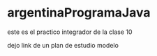 # argentinaProgramaJava

este es el practico integrador de la clase 10

dejo link de un plan de estudio modelo
